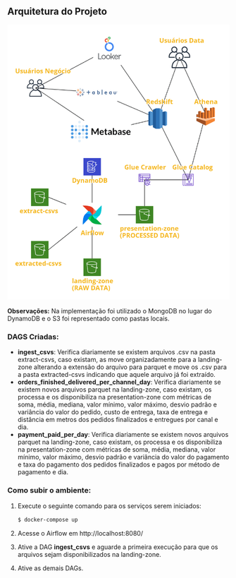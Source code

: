 ## Arquitetura do Projeto

![Arquitetura](arquitetura.png)

**Observações:** Na implementação foi utilizado o MongoDB no lugar do DynamoDB e o S3 foi representado como pastas locais.

### DAGS Criadas:
* **ingest_csvs**: Verifica diariamente se existem arquivos .csv na pasta extract-csvs, caso existam, as move organizadamente para a landing-zone alterando a extensão do arquivo para parquet e move os .csv para a pasta extracted-csvs indicando que aquele arquivo já foi extraído.
* **orders_finished_delivered_per_channel_day**: Verifica diariamente se existem novos arquivos parquet na landing-zone, caso existam, os processa e os disponibiliza na presentation-zone com métricas de soma, média, mediana, valor mínimo, valor máximo, desvio padrão e variância do valor do pedido, custo de entrega, taxa de entrega e distância em metros dos pedidos finalizados e entregues por canal e dia.
* **payment_paid_per_day**: Verifica diariamente se existem novos arquivos parquet na landing-zone, caso existam, os processa e os disponibiliza na presentation-zone com métricas de soma, média, mediana, valor mínimo, valor máximo, desvio padrão e variância do valor do pagamento e taxa do pagamento dos pedidos finalizados e pagos por método de pagamento e dia.

### Como subir o ambiente:

1. Execute o seguinte comando para os serviços serem iniciados:

    ```sh
    $ docker-compose up
    ```

2. Acesse o Airflow em http://localhost:8080/
3. Ative a DAG **ingest_csvs** e aguarde a primeira execução para que os arquivos sejam disponibilizados na landing-zone.
4. Ative as demais DAGs.